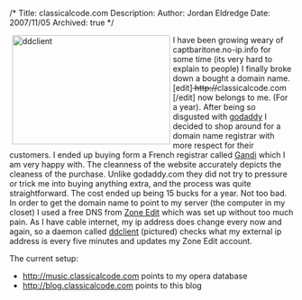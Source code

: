 /*
Title: classicalcode.com
Description:
Author: Jordan Eldredge
Date: 2007/11/05
Archived: true
*/

<a href="http://blog.classicalcode.com/wp-content/uploads/2007/11/servidores2_ddclient_07112006.jpg" title="ddclient"><img src="http://blog.classicalcode.com/wp-content/uploads/2007/11/servidores2_ddclient_07112006.jpg" alt="ddclient" align="left" height="194" hspace="5" width="280" /></a>I have been growing weary of captbaritone.no-ip.info for some time (its very hard to explain to people) I finally broke down a bought a domain name. [edit]<strike> http://</strike>classicalcode.com [/edit] now belongs to me. (For a year). After being so disgusted with <a href="http://www.godaddy.com">godaddy</a> I decided to shop around for a domain name registrar with more respect for their customers. I ended up buying form a French registrar called <a href="http://www.gandi.com">Gandi</a> which I am very happy with. The cleanness of the website accurately depicts the cleaness of the purchase. Unlike godaddy.com they did not try to pressure or trick me into buying anything extra, and the process was quite straightforward. The cost ended up being 15 bucks for a year. Not too bad. In order to get the domain name to point to my server (the computer in my closet) I used a free DNS from <a href="http://www.zoneedit.com">Zone Edit</a> which was set up without too much pain. As I have cable internet, my ip address does change every now and again, so a daemon called <a href="http://ddclient.wiki.sourceforge.net/">ddclient</a> (pictured) checks what my external ip address is every five minutes and updates my Zone Edit account.

The current setup:
<ul>
	<li> <a href="http://music.classicalcode.com">http://music.classicalcode.com</a> points to my opera database</li>
	<li><a href="http://blog.classicalcode.com">http://blog.classicalcode.com</a> points to this blog</li>
</ul>
